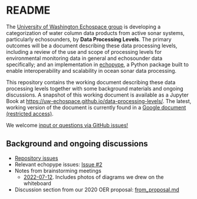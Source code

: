 # README

The [University of Washington Echospace group](https://uw-echospace.github.io) is developing a categorization of water column data products from active sonar systems, particularly echosounders, by **Data Processing Levels**. The primary outcomes will be a document describing these data processing levels, including a review of the use and scope of processing levels for environmental monitoring data in general and echosounder data specifically; and an implementation in [echopype](https://echopype.readthedocs.io), a Python package built to enable interoperability and scalability in ocean sonar data processing.

This repository contains the working document describing these data processing levels together with some background materials and ongoing discussions. A snapshot of this working document is available as a Jupyter Book at https://uw-echospace.github.io/data-processing-levels/. The latest, working version of the document is currently found in a [Google document (restricted access)](https://docs.google.com/document/d/1cAdz3eGicSAAglLtfCJv-1M1TREX7ElPzebhpEMnqMY/edit).

We welcome [input or questions via GitHub issues!](https://github.com/uw-echospace/data-processing-levels/issues/new)

## Background and ongoing discussions

- [Repository issues](https://github.com/uw-echospace/data-processing-levels/issues)
- Relevant echopype issues: [Issue #2](https://github.com/uw-echospace/data-processing-levels/issues/2)
- Notes from brainstorming meetings
  - [2022-07-12](discussion_2022-07-12.md). Includes photos of diagrams we drew on the whiteboard
- Discussion section from our 2020 OER proposal: [from_proposal.md](from_proposal.md)
